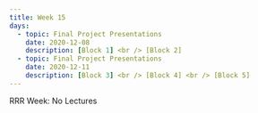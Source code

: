 ```yaml
---
title: Week 15
days:
  - topic: Final Project Presentations
    date: 2020-12-08
    description: [Block 1] <br /> [Block 2]
  - topic: Final Project Presentations
    date: 2020-12-11
    description: [Block 3] <br /> [Block 4] <br /> [Block 5]
---
```

RRR Week: No Lectures
